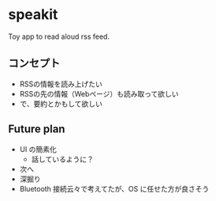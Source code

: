 # speakit
Toy app to read aloud rss feed.

## コンセプト
- RSSの情報を読み上げたい
- RSSの先の情報（Webページ）も読み取って欲しい
- で、要約とかもして欲しい

## Future plan
- UI の簡素化
  - 話しているように？
- 次へ
- 深掘り
- Bluetooth 接続云々で考えてたが、OS に任せた方が良さそう
